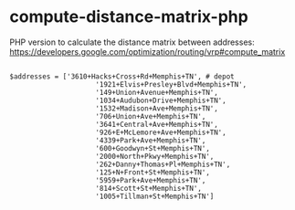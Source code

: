 # compute-distance-matrix-php

PHP version to calculate the distance matrix between addresses:
https://developers.google.com/optimization/routing/vrp#compute_matrix

<code>
$addresses = ['3610+Hacks+Cross+Rd+Memphis+TN', # depot
                     '1921+Elvis+Presley+Blvd+Memphis+TN',
                     '149+Union+Avenue+Memphis+TN',
                     '1034+Audubon+Drive+Memphis+TN',
                     '1532+Madison+Ave+Memphis+TN',
                     '706+Union+Ave+Memphis+TN',
                     '3641+Central+Ave+Memphis+TN',
                     '926+E+McLemore+Ave+Memphis+TN',
                     '4339+Park+Ave+Memphis+TN',
                     '600+Goodwyn+St+Memphis+TN',
                     '2000+North+Pkwy+Memphis+TN',
                     '262+Danny+Thomas+Pl+Memphis+TN',
                     '125+N+Front+St+Memphis+TN',
                     '5959+Park+Ave+Memphis+TN',
                     '814+Scott+St+Memphis+TN',
                     '1005+Tillman+St+Memphis+TN']
</code>